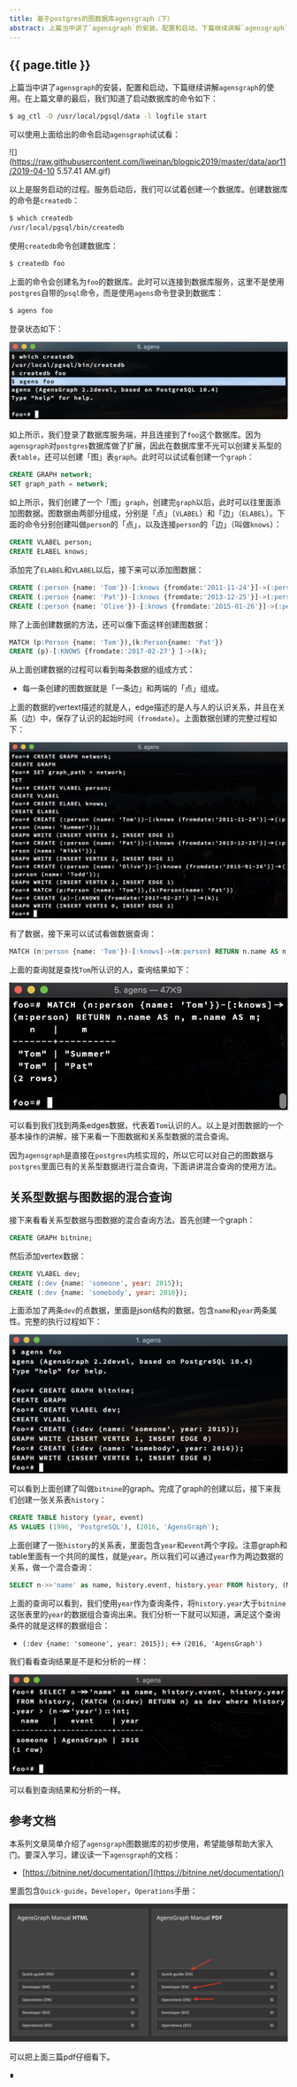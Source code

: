 ```yaml
---
title: 基于postgres的图数据库agensgraph（下）
abstract: 上篇当中讲了`agensgraph`的安装，配置和启动，下篇继续讲解`agensgraph`的使用。
---
```


## {{ page.title }}

上篇当中讲了`agensgraph`的安装，配置和启动，下篇继续讲解`agensgraph`的使用。在上篇文章的最后，我们知道了启动数据库的命令如下：

```bash
$ ag_ctl -D /usr/local/pgsql/data -l logfile start
```

可以使用上面给出的命令启动`agensgraph`试试看：

![](https://raw.githubusercontent.com/liweinan/blogpic2019/master/data/apr11/2019-04-10 5.57.41 AM.gif)

以上是服务启动的过程。服务启动后，我们可以试着创建一个数据库。创建数据库的命令是`createdb`：

```bash
$ which createdb
/usr/local/pgsql/bin/createdb
```

使用`createdb`命令创建数据库：

```bash
$ createdb foo
```

上面的命令会创建名为`foo`的数据库。此时可以连接到数据库服务，这里不是使用`postgres`自带的`psql`命令，而是使用`agens`命令登录到数据库：

```bash
$ agens foo
```

登录状态如下：

![](https://raw.githubusercontent.com/liweinan/blogpic2019/master/data/apr11/C6A67FCD-0A7A-4A9C-BA2E-68E2E0699154.png)

如上所示，我们登录了数据库服务端，并且连接到了`foo`这个数据库。因为`agensgraph`对`postgres`数据库做了扩展，因此在数据库里不光可以创建关系型的表`table`，还可以创建「图」表`graph`。此时可以试试看创建一个`graph`：

```sql
CREATE GRAPH network;
SET graph_path = network;
```

如上所示，我们创建了一个「图」`graph`，创建完`graph`以后，此时可以往里面添加图数据。图数据由两部分组成，分别是「点」（`VLABEL`）和「边」（`ELABEL`）。下面的命令分别创建叫做`person`的「点」，以及连接`person`的「边」（叫做`knows`）：

```sql
CREATE VLABEL person;
CREATE ELABEL knows;
```

添加完了`ELABEL`和`VLABEL`以后，接下来可以添加图数据：

```sql
CREATE (:person {name: 'Tom'})-[:knows {fromdate:'2011-11-24'}]->(:person {name: 'Summer'});
CREATE (:person {name: 'Pat'})-[:knows {fromdate:'2013-12-25'}]->(:person {name: 'Nikki'});
CREATE (:person {name: 'Olive'})-[:knows {fromdate:'2015-01-26'}]->(:person {name: 'Todd'});
```

除了上面创建数据的方法，还可以像下面这样创建图数据：

```sql
MATCH (p:Person {name: 'Tom'}),(k:Person{name: 'Pat'}) 
CREATE (p)-[:KNOWS {fromdate:'2017-02-27'} ]->(k);
```

从上面创建数据的过程可以看到每条数据的组成方式：

* 每一条创建的图数据就是「一条边」和两端的「点」组成。

上面的数据的vertext描述的就是人，edge描述的是人与人的认识关系，并且在关系（边）中，保存了认识的起始时间（`fromdate`）。上面数据创建的完整过程如下：

![](https://raw.githubusercontent.com/liweinan/blogpic2019/master/data/apr11/06061921-B69C-46F4-9441-91C5EFB1FC41.png)

有了数据，接下来可以试试看做数据查询：

```sql
MATCH (n:person {name: 'Tom'})-[:knows]->(m:person) RETURN n.name AS n, m.name AS m;
```

上面的查询就是查找`Tom`所认识的人，查询结果如下：

![](https://raw.githubusercontent.com/liweinan/blogpic2019/master/data/apr11/259F3530-D2EC-4A0F-AA50-E1FD4D7D29C5.png)

可以看到我们找到两条edges数据，代表着`Tom`认识的人。以上是对图数据的一个基本操作的讲解，接下来看一下图数据和关系型数据的混合查询。

因为`agensgraph`是直接在`postgres`内核实现的，所以它可以对自己的图数据与`postgres`里面已有的关系型数据进行混合查询，下面讲讲混合查询的使用方法。

## 关系型数据与图数据的混合查询

接下来看看关系型数据与图数据的混合查询方法。首先创建一个graph：

```sql
CREATE GRAPH bitnine;
```

然后添加vertex数据：

```sql
CREATE VLABEL dev;
CREATE (:dev {name: 'someone', year: 2015});
CREATE (:dev {name: 'somebody', year: 2016});
```

上面添加了两条`dev`的点数据，里面是json结构的数据，包含`name`和`year`两条属性。完整的执行过程如下：

![](https://raw.githubusercontent.com/liweinan/blogpic2019/master/data/apr11/65125732-070D-4CD1-ABE5-FCEC50396615.png)

可以看到上面创建了叫做`bitnine`的graph。完成了graph的创建以后，接下来我们创建一张关系表`history`：

```sql
CREATE TABLE history (year, event)
AS VALUES (1996, 'PostgreSQL'), (2016, 'AgensGraph');
```

上面创建了一张`history`的关系表，里面包含`year`和`event`两个字段。注意graph和table里面有一个共同的属性，就是`year`。所以我们可以通过`year`作为两边数据的关系，做一个混合查询：

```sql
SELECT n->>'name' as name, history.event, history.year FROM history, (MATCH (n:dev) RETURN n) as dev where history.year > (n->>'year')::int; 
```

上面的查询可以看到，我们使用`year`作为查询条件，将`history.year`大于`bitnine`这张表里的`year`的数据组合查询出来。我们分析一下就可以知道，满足这个查询条件的就是这样的数据组合：

* `(:dev {name: 'someone', year: 2015});` <-> `(2016, 'AgensGraph')`

我们看看查询结果是不是和分析的一样：

![](https://raw.githubusercontent.com/liweinan/blogpic2019/master/data/apr11/6AEA0AB4-93E4-4E03-A3DD-8BB7141AE292.png)

可以看到查询结果和分析的一样。

## 参考文档

本系列文章简单介绍了`agensgraph`图数据库的初步使用，希望能够帮助大家入门。要深入学习，建议读一下`agensgraph`的文档：

* [https://bitnine.net/documentation/](https://bitnine.net/documentation/) 

里面包含`Quick-guide`，`Developer`，`Operations`手册：

![](https://raw.githubusercontent.com/liweinan/blogpic2019/master/data/apr11/5AFD990E-68B7-428D-A2E4-5B3F97E7B03D.png)

可以把上面三篇pdf仔细看下。

∎